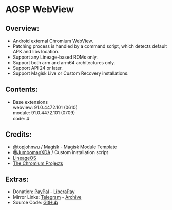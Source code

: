 # AOSP WebView

## Overview:
- Android external Chromium WebView.
- Patching process is handled by a command script, which detects default APK and libs location.
- Support any Lineage-based ROMs only.
- Support both arm and arm64 architectures only.
- Support API 24 or later.
- Support Magisk Live or Custom Recovery installations.

## Contents:
- Base extensions   
webview: 91.0.4472.101 (0610)   
module: 91.0.4472.101 (0709)   
code: 4   

## Credits:
- [@topjohnwu](https://github.com/topjohnwu) / Magisk - Magisk Module Template
- [@JumbomanXDA](https://github.com/JumbomanXDA) / Custom installation script
- [LineageOS](https://github.com/LineageOS)
- [The Chromium Projects](https://www.chromium.org/developers/how-tos/build-instructions-android-webview)

## Extras:
- Donation: [PayPal](https://paypal.me/gloeyisk) - [LiberaPay](https://liberapay.com/gloeyisk)
- Mirror Links: [Telegram](https://t.me/gldppc) - [Archive](https://tinyurl.com/dvbnjpub)
- Source Code: [GitHub](https://github.com/gloeyisk/AOSPWebView)

